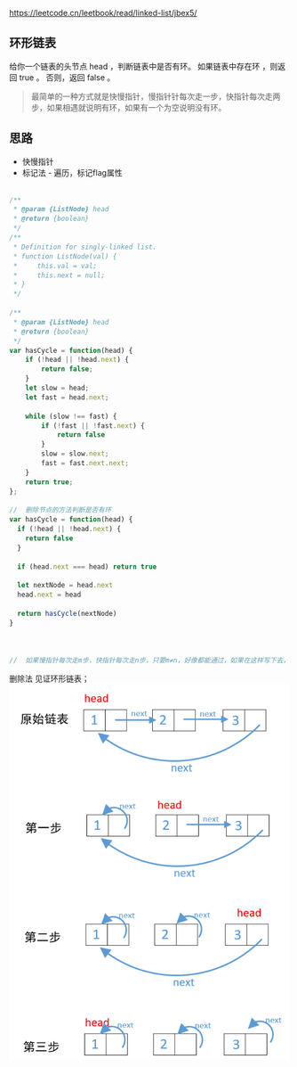 
https://leetcode.cn/leetbook/read/linked-list/jbex5/

## 环形链表

给你一个链表的头节点 head ，判断链表中是否有环。
如果链表中存在环 ，则返回 true 。 否则，返回 false 。

> 最简单的一种方式就是快慢指针，慢指针针每次走一步，快指针每次走两步，如果相遇就说明有环，如果有一个为空说明没有环。


## 思路
- 快慢指针
- 标记法 - 遍历，标记flag属性

```js

/**
 * @param {ListNode} head
 * @return {boolean}
 */
/**
 * Definition for singly-linked list.
 * function ListNode(val) {
 *     this.val = val;
 *     this.next = null;
 * }
 */

/**
 * @param {ListNode} head
 * @return {boolean}
 */
var hasCycle = function(head) {
    if (!head || !head.next) {
        return false;
    }
    let slow = head;
    let fast = head.next;

    while (slow !== fast) {
        if (!fast || !fast.next) {
            return false
        }
        slow = slow.next;
        fast = fast.next.next;
    }
    return true;
};

//  删除节点的方法判断是否有环
var hasCycle = function(head) {
  if (!head || !head.next) {
    return false
  }

  if (head.next === head) return true

  let nextNode = head.next
  head.next = head

  return hasCycle(nextNode)
}



//  如果慢指针每次走m步，快指针每次走n步，只要m≠n，好像都能通过，如果在这样写下去，那么答案就无穷多了
```
删除法 见证环形链表；
![Alt text](/images/删除法见证环形链表.png)
